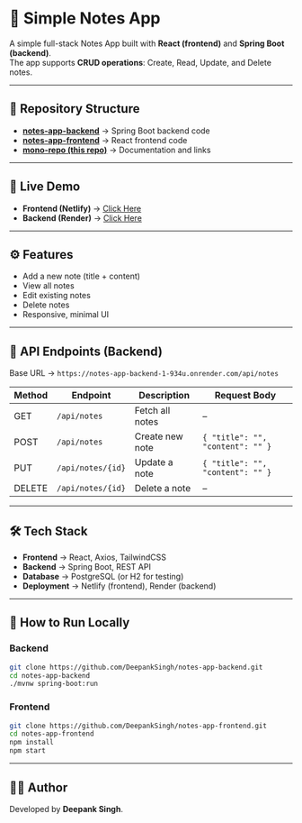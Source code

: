 
# 📝 Simple Notes App

A simple full-stack Notes App built with **React (frontend)** and **Spring Boot (backend)**.  
The app supports **CRUD operations**: Create, Read, Update, and Delete notes.  

---

## 📂 Repository Structure

- **[notes-app-backend](https://github.com/DeepankSingh/notes-app-backend)** → Spring Boot backend code  
- **[notes-app-frontend](https://github.com/DeepankSingh/notes-app-frontend)** → React frontend code  
- **[mono-repo (this repo)](https://github.com/DeepankSingh/SimpleNotes)** → Documentation and links  

---

## 🚀 Live Demo

- **Frontend (Netlify)** → [Click Here](https://notes-app-frontend-ebon.vercel.app/)
- **Backend (Render)** → [Click Here](https://notes-app-backend-1-934u.onrender.com)  

---

## ⚙️ Features

- Add a new note (title + content)  
- View all notes  
- Edit existing notes  
- Delete notes  
- Responsive, minimal UI  

---

## 📡 API Endpoints (Backend)

Base URL → `https://notes-app-backend-1-934u.onrender.com/api/notes`

| Method | Endpoint         | Description          | Request Body               |
|--------|-----------------|----------------------|----------------------------|
| GET    | `/api/notes`    | Fetch all notes      | –                          |
| POST   | `/api/notes`    | Create new note      | `{ "title": "", "content": "" }` |
| PUT    | `/api/notes/{id}` | Update a note       | `{ "title": "", "content": "" }` |
| DELETE | `/api/notes/{id}` | Delete a note       | –                          |

---

## 🛠️ Tech Stack

- **Frontend** → React, Axios, TailwindCSS  
- **Backend** → Spring Boot, REST API  
- **Database** → PostgreSQL (or H2 for testing)  
- **Deployment** → Netlify (frontend), Render (backend)  

---

## 📖 How to Run Locally

### Backend
```bash
git clone https://github.com/DeepankSingh/notes-app-backend.git
cd notes-app-backend
./mvnw spring-boot:run
````

### Frontend

```bash
git clone https://github.com/DeepankSingh/notes-app-frontend.git
cd notes-app-frontend
npm install
npm start
```

---

## 👨‍💻 Author

Developed by **Deepank Singh**.

```

